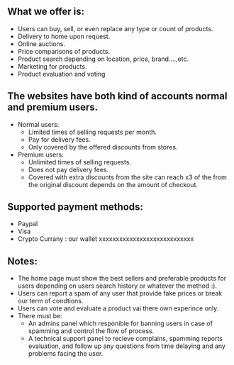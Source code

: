 ## What we offer is:
  - Users can buy, sell, or even replace any type or count of products.
  - Delivery to home upon request.
  - Online auctions.
  - Price comparisons of products.
  - Product search depending on location, price, brand....,etc. 
  - Marketing for products.
  - Product evaluation and voting   
## The websites have both kind of accounts normal and premium users.
  - Normal users:
    - Limited times of selling requests per month.
    - Pay for delivery fees.
    - Only covered by the offered discounts from stores.
  - Premium users:
    - Unlimited times of selling requests.
    - Does not pay delivery fees.
    - Covered with extra discounts from the site can reach x3 of the from the original discount depends on the amount of checkout.

## Supported payment methods:
  - Paypal
  - Visa
  - Crypto Currany : our wallet xxxxxxxxxxxxxxxxxxxxxxxxxxxx
## Notes:
  - The home page must show the best sellers and preferable products for users depending on users search history or whatever the method :).
  - Users can report a spam of any user that provide fake prices or break our term of condtions.
  - Users can vote and evaluate a product vai there own experince only.  
  - There must be:
    - An admins panel which responible for banning users in case of spamming and control the flow of process.
    - A technical support panel to recieve complains, spamming reports evaluation, and follow up any questions from time delaying and any problems facing the user.